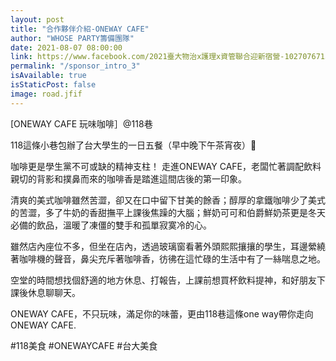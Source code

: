 ```yaml
---
layout: post
title: "合作夥伴介紹-ONEWAY CAFE"
author: "WHOSE PARTY籌備團隊"
date: 2021-08-07 08:00:00
link: https://www.facebook.com/2021臺大物治x護理x資管聯合迎新宿營-102707671523379/
permalink: "/sponsor_intro_3"
isAvailable: true
isStaticPost: false
image: road.jfif
---
```


[ONEWAY CAFE 玩味咖啡］@118巷

118這條小巷包辦了台大學生的一日五餐（早中晚下午茶宵夜）🤤

咖啡更是學生黨不可或缺的精神支柱！
走進ONEWAY CAFE，老闆忙著調配飲料親切的背影和撲鼻而來的咖啡香是踏進這間店後的第一印象。

清爽的美式咖啡雖然苦澀，卻又在口中留下甘美的餘香；醇厚的拿鐵咖啡少了美式的苦澀，多了牛奶的香甜撫平上課後焦躁的大腦；鮮奶可可和伯爵鮮奶茶更是冬天必備的飲品，溫暖了凍僵的雙手和孤單寂寞冷的心。

雖然店內座位不多，但坐在店內，透過玻璃窗看著外頭熙熙攘攘的學生，耳邊縈繞著咖啡機的聲音，鼻尖充斥著咖啡香，彷彿在這忙碌的生活中有了一絲喘息之地。

空堂的時間想找個舒適的地方休息、打報告，上課前想買杯飲料提神，和好朋友下課後休息聊聊天。

ONEWAY CAFE，不只玩味，滿足你的味蕾，更由118巷這條one way帶你走向ONEWAY CAFE.

#118美食 #ONEWAYCAFE #台大美食

